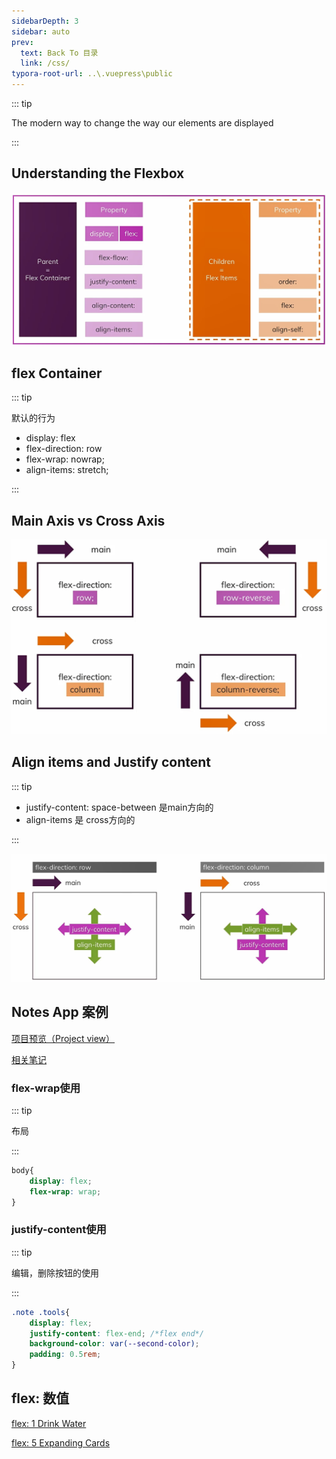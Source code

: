 ```yaml
---
sidebarDepth: 3
sidebar: auto
prev:
  text: Back To 目录
  link: /css/
typora-root-url: ..\.vuepress\public
---
```




::: tip

The modern way to change the way our elements are displayed

:::

## Understanding the Flexbox

![202112150857259](/images/css/202112150857259.jpg)

## flex Container

::: tip

默认的行为

- display: flex
- flex-direction: row
- flex-wrap: nowrap;
- align-items: stretch;

:::



## Main Axis vs Cross Axis



![202112150933745](/images/css/202112150933745.png)

## Align items and Justify content

::: tip

- justify-content: space-between  是main方向的
- align-items  是 cross方向的

:::

![202112150954144](/images/css/202112150954144.jpg)



## Notes App 案例

[项目预览（Project view）](https://aeroxian.github.io/Mini-FrontEnd-project/12%20Notes%20App/)

[相关笔记](https://aeroxian.github.io/minifrontendproject/08%20Notes%20App.html)

<common-progresson-snippet src="https://aeroxian.github.io/Mini-FrontEnd-project/12%20Notes%20App/"/>

### flex-wrap使用

::: tip

布局

:::

```css
body{
    display: flex;
    flex-wrap: wrap;
}
```

### justify-content使用

::: tip

编辑，删除按钮的使用

:::

```css
.note .tools{
    display: flex;
    justify-content: flex-end; /*flex end*/
    background-color: var(--second-color);
    padding: 0.5rem;
}
```



## flex: 数值

[ flex: 1 Drink Water](https://aeroxian.github.io/minifrontendproject/13%20Drink%20Water.html#flex)

[flex: 5 Expanding Cards](https://aeroxian.github.io/minifrontendproject/19%20Expanding%20Cards.html)